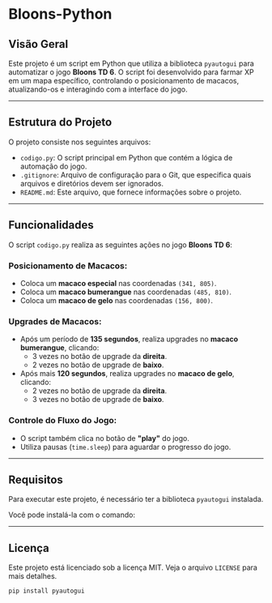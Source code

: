 # Bloons-Python

## Visão Geral

Este projeto é um script em Python que utiliza a biblioteca `pyautogui` para automatizar o jogo **Bloons TD 6**. O script foi desenvolvido para farmar XP em um mapa específico, controlando o posicionamento de macacos, atualizando-os e interagindo com a interface do jogo.

---

## Estrutura do Projeto

O projeto consiste nos seguintes arquivos:

- `codigo.py`: O script principal em Python que contém a lógica de automação do jogo.
- `.gitignore`: Arquivo de configuração para o Git, que especifica quais arquivos e diretórios devem ser ignorados.
- `README.md`: Este arquivo, que fornece informações sobre o projeto.

---

## Funcionalidades

O script `codigo.py` realiza as seguintes ações no jogo **Bloons TD 6**:

### Posicionamento de Macacos:

- Coloca um **macaco especial** nas coordenadas `(341, 805)`.
- Coloca um **macaco bumerangue** nas coordenadas `(485, 810)`.
- Coloca um **macaco de gelo** nas coordenadas `(156, 800)`.

### Upgrades de Macacos:

- Após um período de **135 segundos**, realiza upgrades no **macaco bumerangue**, clicando:
  - 3 vezes no botão de upgrade da **direita**.
  - 2 vezes no botão de upgrade de **baixo**.
- Após mais **120 segundos**, realiza upgrades no **macaco de gelo**, clicando:
  - 2 vezes no botão de upgrade da **direita**.
  - 3 vezes no botão de upgrade de **baixo**.

### Controle do Fluxo do Jogo:

- O script também clica no botão de **"play"** do jogo.
- Utiliza pausas (`time.sleep`) para aguardar o progresso do jogo.

---

## Requisitos

Para executar este projeto, é necessário ter a biblioteca `pyautogui` instalada.

Você pode instalá-la com o comando:

---

## Licença

Este projeto está licenciado sob a licença MIT. Veja o arquivo `LICENSE` para mais detalhes. 

```bash
pip install pyautogui
